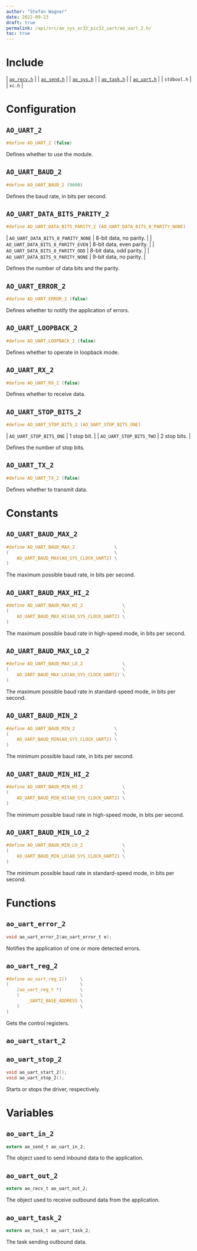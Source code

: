 ```yaml
---
author: "Stefan Wagner"
date: 2022-09-23
draft: true
permalink: /api/src/ao_sys_xc32_pic32_uart/ao_uart_2.h/
toc: true
---
```


# Include

| [`ao_recv.h`](../ao_sys/ao_recv.h.md) |
| [`ao_send.h`](../ao_sys/ao_send.h.md) |
| [`ao_sys.h`](ao_sys.h.md) |
| [`ao_task.h`](../ao_sys/ao_task.h.md) |
| [`ao_uart.h`](ao_uart.h.md) |
| `stdbool.h` |
| `xc.h` |

# Configuration

## `AO_UART_2`

```c
#define AO_UART_2 (false)
```

Defines whether to use the module.

## `AO_UART_BAUD_2`

```c
#define AO_UART_BAUD_2 (9600)
```

Defines the baud rate, in bits per second.

## `AO_UART_DATA_BITS_PARITY_2`

```c
#define AO_UART_DATA_BITS_PARITY_2 (AO_UART_DATA_BITS_8_PARITY_NONE)
```

| `AO_UART_DATA_BITS_8_PARITY_NONE` | 8-bit data, no parity.   |
| `AO_UART_DATA_BITS_8_PARITY_EVEN` | 8-bit data, even parity. |
| `AO_UART_DATA_BITS_8_PARITY_ODD`  | 8-bit data, odd parity.  |
| `AO_UART_DATA_BITS_9_PARITY_NONE` | 9-bit data, no parity.   |

Defines the number of data bits and the parity.

## `AO_UART_ERROR_2`

```c
#define AO_UART_ERROR_2 (false)
```

Defines whether to notify the application of errors.

## `AO_UART_LOOPBACK_2`

```c
#define AO_UART_LOOPBACK_2 (false)
```

Defines whether to operate in loopback mode.

## `AO_UART_RX_2`

```c
#define AO_UART_RX_2 (false)
```

Defines whether to receive data.

## `AO_UART_STOP_BITS_2`

```c
#define AO_UART_STOP_BITS_2 (AO_UART_STOP_BITS_ONE)
```

| `AO_UART_STOP_BITS_ONE` | 1 stop bit.  |
| `AO_UART_STOP_BITS_TWO` | 2 stop bits. |

Defines the number of stop bits.

## `AO_UART_TX_2`

```c
#define AO_UART_TX_2 (false)
```

Defines whether to transmit data.

# Constants

## `AO_UART_BAUD_MAX_2`

```c
#define AO_UART_BAUD_MAX_2               \
(                                        \
    AO_UART_BAUD_MAX(AO_SYS_CLOCK_UART2) \
)
```

The maximum possible baud rate, in bits per second.

## `AO_UART_BAUD_MAX_HI_2`

```c
#define AO_UART_BAUD_MAX_HI_2               \
(                                           \
    AO_UART_BAUD_MAX_HI(AO_SYS_CLOCK_UART2) \
)
```

The maximum possible baud rate in high-speed mode, in bits per second.

## `AO_UART_BAUD_MAX_LO_2`

```c
#define AO_UART_BAUD_MAX_LO_2               \
(                                           \
    AO_UART_BAUD_MAX_LO(AO_SYS_CLOCK_UART2) \
)
```

The maximum possible baud rate in standard-speed mode, in bits per second.

## `AO_UART_BAUD_MIN_2`

```c
#define AO_UART_BAUD_MIN_2               \
(                                        \
    AO_UART_BAUD_MIN(AO_SYS_CLOCK_UART2) \
)
```

The minimum possible baud rate, in bits per second.

## `AO_UART_BAUD_MIN_HI_2`

```c
#define AO_UART_BAUD_MIN_HI_2               \
(                                           \
    AO_UART_BAUD_MIN_HI(AO_SYS_CLOCK_UART2) \
)
```

The minimum possible baud rate in high-speed mode, in bits per second.

## `AO_UART_BAUD_MIN_LO_2`

```c
#define AO_UART_BAUD_MIN_LO_2               \
(                                           \
    AO_UART_BAUD_MIN_LO(AO_SYS_CLOCK_UART2) \
)
```

The minimum possible baud rate in standard-speed mode, in bits per second.

# Functions

## `ao_uart_error_2`

```c
void ao_uart_error_2(ao_uart_error_t e);
```

Notifies the application of one or more detected errors.

## `ao_uart_reg_2`

```c
#define ao_uart_reg_2()     \
(                           \
    (ao_uart_reg_t *)       \
    (                       \
        _UART2_BASE_ADDRESS \
    )                       \
)
```

Gets the control registers.

## `ao_uart_start_2`
## `ao_uart_stop_2`

```c
void ao_uart_start_2();
void ao_uart_stop_2();
```

Starts or stops the driver, respectively.

# Variables

## `ao_uart_in_2`

```c
extern ao_send_t ao_uart_in_2;
```

The object used to send inbound data to the application.

## `ao_uart_out_2`

```c
extern ao_recv_t ao_uart_out_2;
```

The object used to receive outbound data from the application.

## `ao_uart_task_2`

```c
extern ao_task_t ao_uart_task_2;
```

The task sending outbound data.
